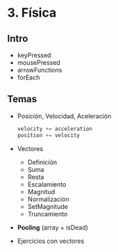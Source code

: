 # 3. Física

## Intro

- keyPressed
- mousePressed
- arrowFunctions
- forEach

## Temas

- Posición, Velocidad, Aceleración

  ```javascript
  velocity += acceleration
  position += velocity
  ```

- Vectores

  - Definición
  - Suma
  - Resta
  - Escalamiento
  - Magnitud
  - Normalización
  - SetMagnitude
  - Truncamiento
  
- **Pooling** (array + isDead)

- Ejercicios con vectores
